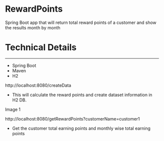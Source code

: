 # RewardPoints
 Spring Boot app that will return total reward points of a customer and show the results month by month
 
 
# Technical Details
---------------------------------------------------------------------------------------------------------------
- Spring Boot
- Maven
- H2


http://localhost:8080/createData

- This will calculate the reward points and create dataset information in H2 DB.

Image 1

http://localhost:8080/getRewardPoints?customerName=customer1

- Get the customer total earning points and monthly wise total earning points
